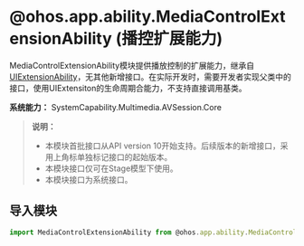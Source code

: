 # @ohos.app.ability.MediaControlExtensionAbility (播控扩展能力)

MediaControlExtensionAbility模块提供播放控制的扩展能力，继承自[UIExtensionAbility](js-apis-app-ability-uiExtensionAbility.md)，无其他新增接口。在实际开发时，需要开发者实现父类中的接口，使用UIExtensiton的生命周期合能力，不支持直接调用基类。

**系统能力：** SystemCapability.Multimedia.AVSession.Core

> **说明：**
>
> - 本模块首批接口从API version 10开始支持。后续版本的新增接口，采用上角标单独标记接口的起始版本。
> - 本模块接口仅可在Stage模型下使用。
> - 本模块接口为系统接口。

## 导入模块

```js
import MediaControlExtensionAbility from @ohos.app.ability.MediaControlExtensionAbility;
```
